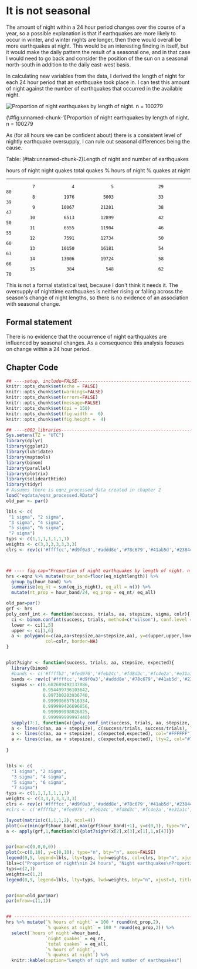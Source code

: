 # It is not seasonal






The amount of night within a 24 hour period changes over the course of a year, so a possible explanation is that if earthquakes are more likely to occur in winter, and winter nights are longer, then there would overall be more earthquakes at night. This would be an interesting finding in itself, but it would make the daily pattern the result of a seasonal one, and in that case I would need to go back and consider the position of the sun on a seasonal north-south in addition to the daily east-west basis.

In calculating new variables from the data, I derived the length of night for each 24 hour period that an earthquake took place in. I can test this amount of night against the number of earthquakes that occurred in the available night.

<div class="figure">
<img src="006_not_seasonal_files/figure-epub3/unnamed-chunk-1-1.png" alt="Proportion of night earthquakes by length of night. n = 100279"  />
<p class="caption">(\#fig:unnamed-chunk-1)Proportion of night earthquakes by length of night. n = 100279</p>
</div>

As (for all hours we can be confident about) there is a consistent level of nightly earthquake oversupply, I can rule out seasonal differences being the cause.


Table: (\#tab:unnamed-chunk-2)Length of night and number of earthquakes

 hours of night   night quakes   total quakes   % hours of night   % quakes at night
---------------  -------------  -------------  -----------------  ------------------
              7              4              5                 29                  80
              8           1976           5003                 33                  39
              9          10067          21281                 38                  47
             10           6513          12899                 42                  50
             11           6555          11904                 46                  55
             12           7591          12734                 50                  60
             13          10150          16181                 54                  63
             14          13006          19724                 58                  66
             15            384            548                 62                  70

This is not a formal statistical test, because I don't think it needs it. The oversupply of nighttime earthquakes is neither rising or falling across the season's change of night lengths, so there is no evidence of an association with seasonal change.

## Formal statement

There is no evidence that the occurrence of night earthquakes are influenced by seasonal changes. As a consequence this analysis focuses on change within a 24 hour period.


## Chapter Code


```r
## ----setup, include=FALSE------------------------------------------------
knitr::opts_chunk$set(echo = FALSE)
knitr::opts_chunk$set(warnings=FALSE)
knitr::opts_chunk$set(errors=FALSE)
knitr::opts_chunk$set(message=FALSE)
knitr::opts_chunk$set(dpi = 150)
knitr::opts_chunk$set(fig.width =  6)
knitr::opts_chunk$set(fig.height =  4)

## ----c002_libraries------------------------------------------------------
Sys.setenv(TZ = "UTC") 
library(dplyr)
library(ggplot2)
library(lubridate)
library(maptools)
library(binom)
library(parallel)
library(plotrix)
library(solidearthtide)
library(tidyr)
# Assumes there is eqnz_processed data created in chapter 2
load("eqdata/eqnz_processed.RData")
old_par <- par()

lbls <- c(
 "1 sigma", "2 sigma",
 "3 sigma", "4 sigma",
 "5 sigma", "6 sigma",
 "7 sigma")
typs <- c(1,1,1,1,1,1,1)
weights <- c(3,3,3,3,3,3,3)
clrs <- rev(c('#ffffcc','#d9f0a3','#addd8e','#78c679','#41ab5d','#238443','#005a32'))



## ---- fig.cap="Proportion of night earthquakes by length of night. n = 100279"----
hrs <-eqnz %>% mutate(hour_band=floor(eq_nightlength)) %>% 
  group_by(hour_band) %>% 
  summarise(eq_nt = sum(eq_is_night), eq_all = n()) %>%
  mutate(nt_prop = hour_band/24, eq_prop = eq_nt/ eq_all)

old_par=par()
grf <- hrs
poly_conf_int <- function(success, trials, aa, stepsize, sigma, colr){
  ci <- binom.confint(success, trials, method=c("wilson"), conf.level = sigma)
  lower <- ci[1,5] 
  upper <- ci[1,6] 
  a <- polygon(x=c(aa,aa+stepsize,aa+stepsize,aa), y=c(upper,upper,lower,lower),
               col=colr, border=NA)
}


plot7sighr <- function(success, trials, aa, stepsize, expected){
  library(binom)
  #bands <- c('#ffffb2','#fed976','#feb24c','#fd8d3c','#fc4e2a','#e31a1c','#b10026')
  bands <- rev(c('#ffffcc','#d9f0a3','#addd8e','#78c679','#41ab5d','#238443','#005a32'))
  sigmas <- c(0.682689492137086,
              0.954499736103642,
              0.997300203936740,
              0.999936657516334,
              0.999999426696856,
              0.999999998026825,
              0.999999999997440)
  sapply(7:1, function(x){poly_conf_int(success, trials, aa, stepsize, sigmas[x], bands[x])})
  a <- lines(c(aa, aa + stepsize), c(success/trials, success/trials), lwd=2)
  a <- lines(c(aa, aa + stepsize), c(expected,expected), col="#FFFFFF")
  a <- lines(c(aa, aa + stepsize), c(expected,expected), lty=2, col="#777777")
  
}


lbls <- c(
  "1 sigma", "2 sigma",
  "3 sigma", "4 sigma",
  "5 sigma", "6 sigma",
  "7 sigma")
typs <- c(1,1,1,1,1,1,1)
weights <- c(3,3,3,3,3,3,3)
clrs <- rev(c('#ffffcc','#d9f0a3','#addd8e','#78c679','#41ab5d','#238443','#005a32'))
#clrs <- c('#ffffb2','#fed976','#feb24c','#fd8d3c','#fc4e2a','#e31a1c','#b10026')

layout(matrix(c(1,1,1,2), ncol=4))
plot(x=c(min(grf$hour_band),max(grf$hour_band)+1), y=c(0,1), type="n", bty="n", xlab="Hours of night", ylab="Proportion of earthquakes at night")
a <- apply(grf,1,function(x){plot7sighr(x[2],x[3],x[1],1,x[4])})


par(mar=c(0,0,0,0))
plot(x=c(0,10), y=c(0,10), type="n", bty="n", axes=FALSE)
legend(0,5, legend=lbls, lty=typs, lwd=weights, col=clrs, bty="n", xjust=0, title="Confidence\nIntervals:", cex=0.9)
lbls=c("Proportion of night\nin 24 hours", "Night earthquakes\nProportion")
typs=c(2,1)
weights=c(1,2)
legend(0,9, legend=lbls, lty=typs, lwd=weights, bty="n", xjust=0, title="Legend", y.intersp=1.2)


par(mar=old_par$mar)
par(mfrow=c(1,1))


## ------------------------------------------------------------------------
hrs %>% mutate(`% hours of night` = 100 * round(nt_prop,2),
               `% quakes at night` = 100 * round(eq_prop,2)) %>%
  select(`hours of night`=hour_band,
               `night quakes` = eq_nt,
               `total quakes` = eq_all,
               `% hours of night`,
               `% quakes at night`) %>%
  knitr::kable(caption="Length of night and number of earthquakes")
```
